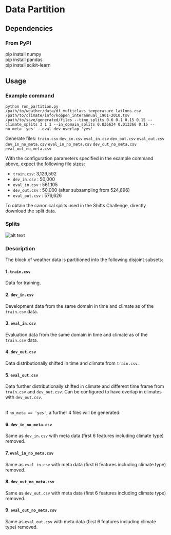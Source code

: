 # Data Partition

## Dependencies

### From PyPI
pip install numpy <br />
pip install pandas <br />
pip install scikit-learn <br />

## Usage

### Example command

```
python run_partition.py /path/to/weather/data/df_multiclass_temperature_latlons.csv /path/to/climate/info/koppen_interannual_1901-2010.tsv /path/to/save/generated/files --time_splits 0.6 0.1 0.15 0.15 --climate_splits 3 1 1 --in_domain_splits 0.836634 0.013366 0.15 --no_meta 'yes' --eval_dev_overlap 'yes'
```
Generate files:
`train.csv` `dev_in.csv` `eval_in.csv` `dev_out.csv` `eval_out.csv` `dev_in_no_meta.csv` `eval_in_no_meta.csv` `dev_out_no_meta.csv` `eval_out_no_meta.csv`

With the configuration parameters specified in the example command above, expect the following file sizes:
 - `train.csv`: 3,129,592
 - `dev_in.csv` : 50,000
 - `eval_in.csv` : 561,105
 - `dev_out.csv` : 50,000 (after subsampling from 524,896)
 - `eval_out.csv` : 576,626

To obtain the canonical splits used in the Shifts Challenge, directly download the split data.

### Splits

![alt text](https://github.com/yandex-research/uncertainty-challenge/blob/0ee9faa49d25a484c15adc893e174f90c4728d38/tabular_weather_prediction/data_partitioning/splits.PNG)

### Description

The block of weather data is partitioned into the following disjoint subsets:

#### 1. `train.csv`
Data for training.

#### 2. `dev_in.csv`
Development data from the same domain in time and climate as of the `train.csv` data.

#### 3. `eval_in.csv`
Evaluation data from the same domain in time and climate as of the `train.csv` data.

#### 4. `dev_out.csv`
Data distributionally shifted in time and climate from `train.csv`.

#### 5. `eval_out.csv`
Data further distributionally shifted in climate and different time frame from `train.csv` and `dev_out.csv`. Can be configured to have overlap in climates with `dev_out.csv`. <br /><br />

If `no_meta == 'yes'`, a further 4 files will be generated:

#### 6. `dev_in_no_meta.csv`
Same as `dev_in.csv` with meta data (first 6 features including climate type) removed.

#### 7. `eval_in_no_meta.csv`
Same as `eval_in.csv` with meta data (first 6 features including climate type) removed.

#### 8. `dev_out_no_meta.csv`
Same as `dev_out.csv` with meta data (first 6 features including climate type) removed.

#### 9. `eval_out_no_meta.csv`
Same as `eval_out.csv` with meta data (first 6 features including climate type) removed.

